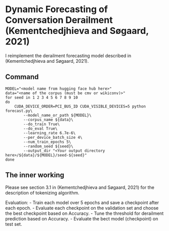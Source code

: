 # Dynamic Forecasting of Conversation Derailment (Kementchedjhieva and Søgaard, 2021)

I reimplement the derailment forecasting model described in (Kementchedjhieva and Søgaard, 2021).

## Command 
```
MODEL="<model name from hugging face hub here>"
data="<name of the corpus (must be cmv or wikiconv)>"
for seed in 1 2 3 4 5 6 7 8 9 10
do
    CUDA_DEVICE_ORDER=PCI_BUS_ID CUDA_VISIBLE_DEVICES=5 python forecast.py\
        --model_name_or_path ${MODEL}\
        --corpus_name ${data}\
        --do_train True\
        --do_eval True\
        --learning_rate 6.7e-6\
        --per_device_batch_size 4\
        --num_train_epochs 5\
        --random_seed ${seed}\
        --output_dir "<Your output directory here>/${data}/${MODEL}/seed-${seed}"
done
```
## The inner working
Please see section 3.1 in (Kementchedjhieva and Søgaard, 2021) for the description of tokenizing algorithm.

Evaluation:
    - Train each model over 5 epochs and save a checkpoint after each epoch.
    - Evaluate each checkpoint on the validation set and choose the best checkpoint based on Accuracy.
        - Tune the threshold for derailment prediction based on Accuracy.
    - Evaluate the bect model (checkpoint) on test set.
    